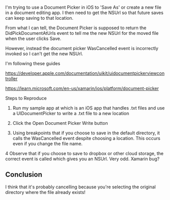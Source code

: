 I'm trying to use a Document Picker in iOS to 'Save As' or create a new file in a document editing app. I then need to get the NSUrl so that future saves can keep saving to that location.

From what I can tell, the Document Picker is supposed to return the DidPickDocumentAtUrls event to tell me the new NSUrl for the moved file when the user clicks Save.

However, instead the document picker WasCancelled event is incorrectly invoked so I can't get the new NSUrl.

I'm following these guides

https://developer.apple.com/documentation/uikit/uidocumentpickerviewcontroller

https://learn.microsoft.com/en-us/xamarin/ios/platform/document-picker

Steps to Reproduce

1. Run my sample app at which is an iOS app that handles .txt files and use a UIDocumentPicker to write a .txt file to a new location

2. Click the Open Document Picker Write button

3. Using breakpoints that if you choose to save in the default directory, it calls the WasCancelled event despite choosing a location. This occurs even if you change the file name.

4 Observe that if you choose to save to dropbox or other cloud storage, the correct event is called which gives you an NSUrl. Very odd. Xamarin bug?


Conclusion
-----------
I think that it's probably cancelling because you're selecting the original directory where the file already exists!